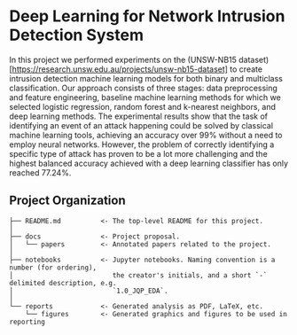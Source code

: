 Deep Learning for Network Intrusion Detection System
==============================

In this project we performed experiments on the (UNSW-NB15  dataset)[https://research.unsw.edu.au/projects/unsw-nb15-dataset] to create intrusion detection machine learning models for both binary and multiclass classification. Our approach consists of three stages: data preprocessing and feature engineering, baseline machine learning methods for which we selected logistic regression, random forest and k-nearest neighbors, and deep learning methods. The experimental results show that the task of identifying an event of an attack happening could be solved by classical machine learning tools, achieving an accuracy over 99% without a need to employ neural networks. However, the problem of correctly identifying a specific type of attack has proven to be a lot more challenging and the highest balanced accuracy achieved with a deep learning classifier has only reached 77.24%.

Project Organization
------------


    ├── README.md          <- The top-level README for this project.
    │
    ├── docs               <- Project proposal.
    │   └── papers         <- Annotated papers related to the project.
    │
    ├── notebooks          <- Jupyter notebooks. Naming convention is a number (for ordering),
    │                         the creator's initials, and a short `-` delimited description, e.g.
    │                         `1.0_JQP_EDA`.
    │
    └── reports            <- Generated analysis as PDF, LaTeX, etc.
        └── figures        <- Generated graphics and figures to be used in reporting
